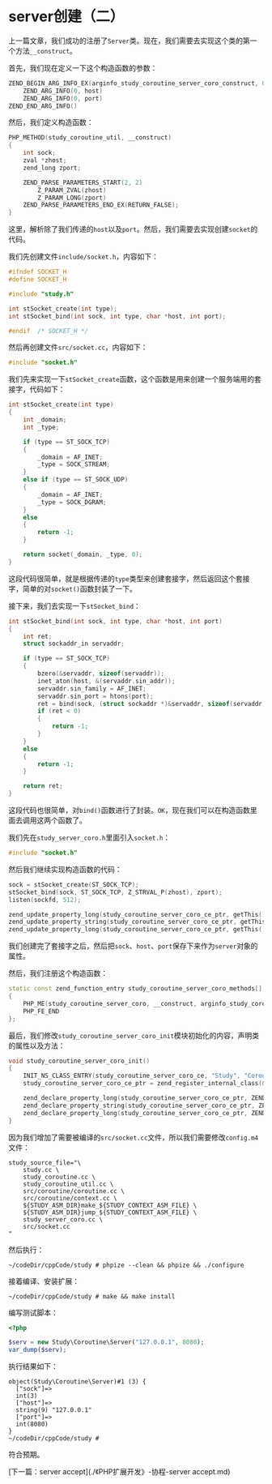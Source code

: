 # server创建（二）

上一篇文章，我们成功的注册了`Server`类。现在，我们需要去实现这个类的第一个方法`__construct`。

首先，我们现在定义一下这个构造函数的参数：

```cpp
ZEND_BEGIN_ARG_INFO_EX(arginfo_study_coroutine_server_coro_construct, 0, 0, 2)
    ZEND_ARG_INFO(0, host)
    ZEND_ARG_INFO(0, port)
ZEND_END_ARG_INFO()
```

然后，我们定义构造函数：

```cpp
PHP_METHOD(study_coroutine_util, __construct)
{
    int sock;
    zval *zhost;
    zend_long zport;

    ZEND_PARSE_PARAMETERS_START(2, 2)
        Z_PARAM_ZVAL(zhost)
        Z_PARAM_LONG(zport)
    ZEND_PARSE_PARAMETERS_END_EX(RETURN_FALSE);
}
```

这里，解析除了我们传递的`host`以及`port`。然后，我们需要去实现创建`socket`的代码。

我们先创建文件`include/socket.h`，内容如下：

```cpp
#ifndef SOCKET_H
#define SOCKET_H

#include "study.h"

int stSocket_create(int type);
int stSocket_bind(int sock, int type, char *host, int port);

#endif	/* SOCKET_H */
```

然后再创建文件`src/socket.cc`，内容如下：

```cpp
#include "socket.h"
```

我们先来实现一下`stSocket_create`函数，这个函数是用来创建一个服务端用的套接字，代码如下：

```cpp
int stSocket_create(int type)
{
    int _domain;
    int _type;

    if (type == ST_SOCK_TCP)
    {
        _domain = AF_INET;
        _type = SOCK_STREAM;
    }
    else if (type == ST_SOCK_UDP)
    {
        _domain = AF_INET;
        _type = SOCK_DGRAM;
    }
    else
    {
        return -1;
    }

    return socket(_domain, _type, 0);
}
```

这段代码很简单，就是根据传递的`type`类型来创建套接字，然后返回这个套接字，简单的对`socket()`函数封装了一下。

接下来，我们去实现一下`stSocket_bind`：

```cpp
int stSocket_bind(int sock, int type, char *host, int port)
{
    int ret;
    struct sockaddr_in servaddr;

    if (type == ST_SOCK_TCP)
    {
        bzero(&servaddr, sizeof(servaddr));
        inet_aton(host, &(servaddr.sin_addr));
        servaddr.sin_family = AF_INET;
        servaddr.sin_port = htons(port);
        ret = bind(sock, (struct sockaddr *)&servaddr, sizeof(servaddr));
        if (ret < 0)
        {
            return -1; 
        }
    }
    else
    {
        return -1;
    }

    return ret;
}
```

这段代码也很简单，对`bind()`函数进行了封装。`OK`，现在我们可以在构造函数里面去调用这两个函数了。

我们先在`study_server_coro.h`里面引入`socket.h`：

```cpp
#include "socket.h"
```

然后我们继续实现构造函数的代码：

```cpp
sock = stSocket_create(ST_SOCK_TCP);
stSocket_bind(sock, ST_SOCK_TCP, Z_STRVAL_P(zhost), zport);
listen(sockfd, 512);

zend_update_property_long(study_coroutine_server_coro_ce_ptr, getThis(), ZEND_STRL("sock"), sock);
zend_update_property_string(study_coroutine_server_coro_ce_ptr, getThis(), ZEND_STRL("host"), Z_STRVAL_P(zhost));
zend_update_property_long(study_coroutine_server_coro_ce_ptr, getThis(), ZEND_STRL("port"), zport);
```

我们创建完了套接字之后，然后把`sock`、`host`、`port`保存下来作为`server`对象的属性。

然后，我们注册这个构造函数：

```cpp
static const zend_function_entry study_coroutine_server_coro_methods[] =
{
	PHP_ME(study_coroutine_server_coro, __construct, arginfo_study_coroutine_server_coro_construct, ZEND_ACC_PUBLIC | ZEND_ACC_CTOR) // ZEND_ACC_CTOR is used to declare that this method is a constructor of this class.
    PHP_FE_END
};
```

最后，我们修改`study_coroutine_server_coro_init`模块初始化的内容，声明类的属性以及方法：

```cpp
void study_coroutine_server_coro_init()
{
    INIT_NS_CLASS_ENTRY(study_coroutine_server_coro_ce, "Study", "Coroutine\\Server", study_coroutine_server_coro_methods);
    study_coroutine_server_coro_ce_ptr = zend_register_internal_class(&study_coroutine_server_coro_ce TSRMLS_CC); // Registered in the Zend Engine

    zend_declare_property_long(study_coroutine_server_coro_ce_ptr, ZEND_STRL("sock"), -1, ZEND_ACC_PUBLIC);
	zend_declare_property_string(study_coroutine_server_coro_ce_ptr, ZEND_STRL("host"), "", ZEND_ACC_PUBLIC);
	zend_declare_property_long(study_coroutine_server_coro_ce_ptr, ZEND_STRL("port"), -1, ZEND_ACC_PUBLIC);
}
```

因为我们增加了需要被编译的`src/socket.cc`文件，所以我们需要修改`config.m4`文件：

```shell
study_source_file="\
    study.cc \
    study_coroutine.cc \
    study_coroutine_util.cc \
    src/coroutine/coroutine.cc \
    src/coroutine/context.cc \
    ${STUDY_ASM_DIR}make_${STUDY_CONTEXT_ASM_FILE} \
    ${STUDY_ASM_DIR}jump_${STUDY_CONTEXT_ASM_FILE} \
    study_server_coro.cc \
    src/socket.cc
"
```

然后执行：

```shell
~/codeDir/cppCode/study # phpize --clean && phpize && ./configure
```

接着编译、安装扩展：

```shell
~/codeDir/cppCode/study # make && make install
```

编写测试脚本：

```php
<?php

$serv = new Study\Coroutine\Server("127.0.0.1", 8080);
var_dump($serv);
```

执行结果如下：

```shell
object(Study\Coroutine\Server)#1 (3) {
  ["sock"]=>
  int(3)
  ["host"]=>
  string(9) "127.0.0.1"
  ["port"]=>
  int(8080)
}
~/codeDir/cppCode/study # 
```

符合预期。

[下一篇：server accept](./《PHP扩展开发》-协程-server accept.md)